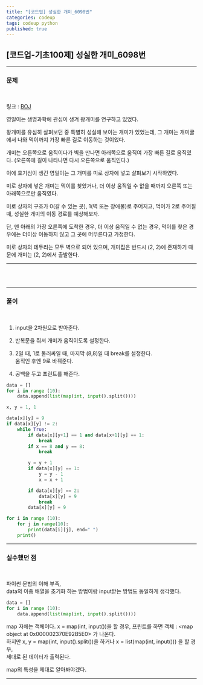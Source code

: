 ```yaml
---
title: "[코드업] 성실한 개미_6098번"
categories: codeup
tags: codeup python
published: true
---
```


## [코드업-기초100제] 성실한 개미\_6098번

---

### 문제

<br>

링크 : [BOJ](https://codeup.kr/problem.php?id=6098)

영일이는 생명과학에 관심이 생겨 왕개미를 연구하고 있었다.

왕개미를 유심히 살펴보던 중 특별히 성실해 보이는 개미가 있었는데,
그 개미는 개미굴에서 나와 먹이까지 가장 빠른 길로 이동하는 것이었다.

개미는 오른쪽으로 움직이다가 벽을 만나면 아래쪽으로 움직여 가장 빠른 길로 움직였다.
(오른쪽에 길이 나타나면 다시 오른쪽으로 움직인다.)

이에 호기심이 생긴 영일이는 그 개미를 미로 상자에 넣고 살펴보기 시작하였다.

미로 상자에 넣은 개미는 먹이를 찾았거나, 더 이상 움직일 수 없을 때까지
오른쪽 또는 아래쪽으로만 움직였다.

미로 상자의 구조가 0(갈 수 있는 곳), 1(벽 또는 장애물)로 주어지고,
먹이가 2로 주어질 때, 성실한 개미의 이동 경로를 예상해보자.

단, 맨 아래의 가장 오른쪽에 도착한 경우, 더 이상 움직일 수 없는 경우, 먹이를 찾은 경우에는
더이상 이동하지 않고 그 곳에 머무른다고 가정한다.

미로 상자의 테두리는 모두 벽으로 되어 있으며,
개미집은 반드시 (2, 2)에 존재하기 때문에 개미는 (2, 2)에서 출발한다.

---

<br/><br/>

---

### 풀이

<br>

1. input을 2차원으로 받아준다.

2. 반복문을 줘서 개미가 움직이도록 설정한다.

3. 2일 때, 1로 둘러싸일 때, 마지막 (8,8)일 때 break를 설정한다. <br>
   움직인 후엔 9로 바꿔준다.

4. 공백을 두고 프린트를 해준다.

```python
data = []
for i in range (10):
    data.append(list(map(int, input().split())))

x, y = 1, 1

data[x][y] = 9
if data[x][y] != 2:
    while True:
        if data[x][y+1] == 1 and data[x+1][y] == 1:
            break
        if x == 8 and y == 8:
            break

        y = y + 1
        if data[x][y] == 1:
            y = y - 1
            x = x + 1

        if data[x][y] == 2:
            data[x][y] = 9
            break
        data[x][y] = 9

for i in range (10):
    for j in range(10):
        print(data[i][j], end=" ")
    print()
```

---

### 실수했던 점

<br>

파이썬 문법의 이해 부족, <br>
data의 이중 배열을 초기화 하는 방법이랑 input받는 방법도 동일하게 생각했다. <br>

```python
data = []
for i in range (10):
    data.append(list(map(int, input().split())))
```

map 자체는 객체이다. x = map(int, input())을 할 경우, 프린트를 하면 객체 : <map object at 0x000002370E92B5E0> 가 나온다.<br>
하지만 x, y = map(int, input().split())을 하거나 x = list(map(int, input())) 을 할 경우, <br>
제대로 된 데이터가 출력된다. <br>

map의 특성을 제대로 알아봐야겠다.

---

